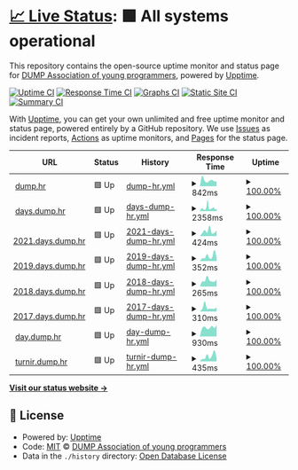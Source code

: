 # [📈 Live Status](https://dump-hr.github.io/uptime): <!--live status--> **🟩 All systems operational**

This repository contains the open-source uptime monitor and status page for [DUMP Association of young programmers](http://dump.hr/), powered by [Upptime](https://github.com/upptime/upptime).

[![Uptime CI](https://github.com/dump-hr/uptime/workflows/Uptime%20CI/badge.svg)](https://github.com/dump-hr/uptime/actions?query=workflow%3A%22Uptime+CI%22)
[![Response Time CI](https://github.com/dump-hr/uptime/workflows/Response%20Time%20CI/badge.svg)](https://github.com/dump-hr/uptime/actions?query=workflow%3A%22Response+Time+CI%22)
[![Graphs CI](https://github.com/dump-hr/uptime/workflows/Graphs%20CI/badge.svg)](https://github.com/dump-hr/uptime/actions?query=workflow%3A%22Graphs+CI%22)
[![Static Site CI](https://github.com/dump-hr/uptime/workflows/Static%20Site%20CI/badge.svg)](https://github.com/dump-hr/uptime/actions?query=workflow%3A%22Static+Site+CI%22)
[![Summary CI](https://github.com/dump-hr/uptime/workflows/Summary%20CI/badge.svg)](https://github.com/dump-hr/uptime/actions?query=workflow%3A%22Summary+CI%22)

With [Upptime](https://upptime.js.org), you can get your own unlimited and free uptime monitor and status page, powered entirely by a GitHub repository. We use [Issues](https://github.com/dump-hr/uptime/issues) as incident reports, [Actions](https://github.com/dump-hr/uptime/actions) as uptime monitors, and [Pages](https://dump-hr.github.io/uptime) for the status page.

<!--start: status pages-->
<!-- This summary is generated by Upptime (https://github.com/upptime/upptime) -->
<!-- Do not edit this manually, your changes will be overwritten -->
<!-- prettier-ignore -->
| URL | Status | History | Response Time | Uptime |
| --- | ------ | ------- | ------------- | ------ |
| <img alt="" src="https://favicons.githubusercontent.com/dump.hr" height="13"> [dump.hr](https://dump.hr/) | 🟩 Up | [dump-hr.yml](https://github.com/dump-hr/uptime/commits/HEAD/history/dump-hr.yml) | <details><summary><img alt="Response time graph" src="./graphs/dump-hr/response-time-week.png" height="20"> 842ms</summary><br><a href="https://dump-hr.github.io/uptime/history/dump-hr"><img alt="Response time 851" src="https://img.shields.io/endpoint?url=https%3A%2F%2Fraw.githubusercontent.com%2Fdump-hr%2Fuptime%2FHEAD%2Fapi%2Fdump-hr%2Fresponse-time.json"></a><br><a href="https://dump-hr.github.io/uptime/history/dump-hr"><img alt="24-hour response time 589" src="https://img.shields.io/endpoint?url=https%3A%2F%2Fraw.githubusercontent.com%2Fdump-hr%2Fuptime%2FHEAD%2Fapi%2Fdump-hr%2Fresponse-time-day.json"></a><br><a href="https://dump-hr.github.io/uptime/history/dump-hr"><img alt="7-day response time 842" src="https://img.shields.io/endpoint?url=https%3A%2F%2Fraw.githubusercontent.com%2Fdump-hr%2Fuptime%2FHEAD%2Fapi%2Fdump-hr%2Fresponse-time-week.json"></a><br><a href="https://dump-hr.github.io/uptime/history/dump-hr"><img alt="30-day response time 871" src="https://img.shields.io/endpoint?url=https%3A%2F%2Fraw.githubusercontent.com%2Fdump-hr%2Fuptime%2FHEAD%2Fapi%2Fdump-hr%2Fresponse-time-month.json"></a><br><a href="https://dump-hr.github.io/uptime/history/dump-hr"><img alt="1-year response time 851" src="https://img.shields.io/endpoint?url=https%3A%2F%2Fraw.githubusercontent.com%2Fdump-hr%2Fuptime%2FHEAD%2Fapi%2Fdump-hr%2Fresponse-time-year.json"></a></details> | <details><summary><a href="https://dump-hr.github.io/uptime/history/dump-hr">100.00%</a></summary><a href="https://dump-hr.github.io/uptime/history/dump-hr"><img alt="All-time uptime 100.00%" src="https://img.shields.io/endpoint?url=https%3A%2F%2Fraw.githubusercontent.com%2Fdump-hr%2Fuptime%2FHEAD%2Fapi%2Fdump-hr%2Fuptime.json"></a><br><a href="https://dump-hr.github.io/uptime/history/dump-hr"><img alt="24-hour uptime 100.00%" src="https://img.shields.io/endpoint?url=https%3A%2F%2Fraw.githubusercontent.com%2Fdump-hr%2Fuptime%2FHEAD%2Fapi%2Fdump-hr%2Fuptime-day.json"></a><br><a href="https://dump-hr.github.io/uptime/history/dump-hr"><img alt="7-day uptime 100.00%" src="https://img.shields.io/endpoint?url=https%3A%2F%2Fraw.githubusercontent.com%2Fdump-hr%2Fuptime%2FHEAD%2Fapi%2Fdump-hr%2Fuptime-week.json"></a><br><a href="https://dump-hr.github.io/uptime/history/dump-hr"><img alt="30-day uptime 100.00%" src="https://img.shields.io/endpoint?url=https%3A%2F%2Fraw.githubusercontent.com%2Fdump-hr%2Fuptime%2FHEAD%2Fapi%2Fdump-hr%2Fuptime-month.json"></a><br><a href="https://dump-hr.github.io/uptime/history/dump-hr"><img alt="1-year uptime 100.00%" src="https://img.shields.io/endpoint?url=https%3A%2F%2Fraw.githubusercontent.com%2Fdump-hr%2Fuptime%2FHEAD%2Fapi%2Fdump-hr%2Fuptime-year.json"></a></details>
| <img alt="" src="https://favicons.githubusercontent.com/days.dump.hr" height="13"> [days.dump.hr](https://days.dump.hr/) | 🟩 Up | [days-dump-hr.yml](https://github.com/dump-hr/uptime/commits/HEAD/history/days-dump-hr.yml) | <details><summary><img alt="Response time graph" src="./graphs/days-dump-hr/response-time-week.png" height="20"> 2358ms</summary><br><a href="https://dump-hr.github.io/uptime/history/days-dump-hr"><img alt="Response time 2167" src="https://img.shields.io/endpoint?url=https%3A%2F%2Fraw.githubusercontent.com%2Fdump-hr%2Fuptime%2FHEAD%2Fapi%2Fdays-dump-hr%2Fresponse-time.json"></a><br><a href="https://dump-hr.github.io/uptime/history/days-dump-hr"><img alt="24-hour response time 1050" src="https://img.shields.io/endpoint?url=https%3A%2F%2Fraw.githubusercontent.com%2Fdump-hr%2Fuptime%2FHEAD%2Fapi%2Fdays-dump-hr%2Fresponse-time-day.json"></a><br><a href="https://dump-hr.github.io/uptime/history/days-dump-hr"><img alt="7-day response time 2358" src="https://img.shields.io/endpoint?url=https%3A%2F%2Fraw.githubusercontent.com%2Fdump-hr%2Fuptime%2FHEAD%2Fapi%2Fdays-dump-hr%2Fresponse-time-week.json"></a><br><a href="https://dump-hr.github.io/uptime/history/days-dump-hr"><img alt="30-day response time 2191" src="https://img.shields.io/endpoint?url=https%3A%2F%2Fraw.githubusercontent.com%2Fdump-hr%2Fuptime%2FHEAD%2Fapi%2Fdays-dump-hr%2Fresponse-time-month.json"></a><br><a href="https://dump-hr.github.io/uptime/history/days-dump-hr"><img alt="1-year response time 2167" src="https://img.shields.io/endpoint?url=https%3A%2F%2Fraw.githubusercontent.com%2Fdump-hr%2Fuptime%2FHEAD%2Fapi%2Fdays-dump-hr%2Fresponse-time-year.json"></a></details> | <details><summary><a href="https://dump-hr.github.io/uptime/history/days-dump-hr">100.00%</a></summary><a href="https://dump-hr.github.io/uptime/history/days-dump-hr"><img alt="All-time uptime 99.87%" src="https://img.shields.io/endpoint?url=https%3A%2F%2Fraw.githubusercontent.com%2Fdump-hr%2Fuptime%2FHEAD%2Fapi%2Fdays-dump-hr%2Fuptime.json"></a><br><a href="https://dump-hr.github.io/uptime/history/days-dump-hr"><img alt="24-hour uptime 100.00%" src="https://img.shields.io/endpoint?url=https%3A%2F%2Fraw.githubusercontent.com%2Fdump-hr%2Fuptime%2FHEAD%2Fapi%2Fdays-dump-hr%2Fuptime-day.json"></a><br><a href="https://dump-hr.github.io/uptime/history/days-dump-hr"><img alt="7-day uptime 100.00%" src="https://img.shields.io/endpoint?url=https%3A%2F%2Fraw.githubusercontent.com%2Fdump-hr%2Fuptime%2FHEAD%2Fapi%2Fdays-dump-hr%2Fuptime-week.json"></a><br><a href="https://dump-hr.github.io/uptime/history/days-dump-hr"><img alt="30-day uptime 99.79%" src="https://img.shields.io/endpoint?url=https%3A%2F%2Fraw.githubusercontent.com%2Fdump-hr%2Fuptime%2FHEAD%2Fapi%2Fdays-dump-hr%2Fuptime-month.json"></a><br><a href="https://dump-hr.github.io/uptime/history/days-dump-hr"><img alt="1-year uptime 99.87%" src="https://img.shields.io/endpoint?url=https%3A%2F%2Fraw.githubusercontent.com%2Fdump-hr%2Fuptime%2FHEAD%2Fapi%2Fdays-dump-hr%2Fuptime-year.json"></a></details>
| <img alt="" src="https://favicons.githubusercontent.com/2021.days.dump.hr" height="13"> [2021.days.dump.hr](https://2021.days.dump.hr/) | 🟩 Up | [2021-days-dump-hr.yml](https://github.com/dump-hr/uptime/commits/HEAD/history/2021-days-dump-hr.yml) | <details><summary><img alt="Response time graph" src="./graphs/2021-days-dump-hr/response-time-week.png" height="20"> 424ms</summary><br><a href="https://dump-hr.github.io/uptime/history/2021-days-dump-hr"><img alt="Response time 451" src="https://img.shields.io/endpoint?url=https%3A%2F%2Fraw.githubusercontent.com%2Fdump-hr%2Fuptime%2FHEAD%2Fapi%2F2021-days-dump-hr%2Fresponse-time.json"></a><br><a href="https://dump-hr.github.io/uptime/history/2021-days-dump-hr"><img alt="24-hour response time 237" src="https://img.shields.io/endpoint?url=https%3A%2F%2Fraw.githubusercontent.com%2Fdump-hr%2Fuptime%2FHEAD%2Fapi%2F2021-days-dump-hr%2Fresponse-time-day.json"></a><br><a href="https://dump-hr.github.io/uptime/history/2021-days-dump-hr"><img alt="7-day response time 424" src="https://img.shields.io/endpoint?url=https%3A%2F%2Fraw.githubusercontent.com%2Fdump-hr%2Fuptime%2FHEAD%2Fapi%2F2021-days-dump-hr%2Fresponse-time-week.json"></a><br><a href="https://dump-hr.github.io/uptime/history/2021-days-dump-hr"><img alt="30-day response time 465" src="https://img.shields.io/endpoint?url=https%3A%2F%2Fraw.githubusercontent.com%2Fdump-hr%2Fuptime%2FHEAD%2Fapi%2F2021-days-dump-hr%2Fresponse-time-month.json"></a><br><a href="https://dump-hr.github.io/uptime/history/2021-days-dump-hr"><img alt="1-year response time 451" src="https://img.shields.io/endpoint?url=https%3A%2F%2Fraw.githubusercontent.com%2Fdump-hr%2Fuptime%2FHEAD%2Fapi%2F2021-days-dump-hr%2Fresponse-time-year.json"></a></details> | <details><summary><a href="https://dump-hr.github.io/uptime/history/2021-days-dump-hr">100.00%</a></summary><a href="https://dump-hr.github.io/uptime/history/2021-days-dump-hr"><img alt="All-time uptime 100.00%" src="https://img.shields.io/endpoint?url=https%3A%2F%2Fraw.githubusercontent.com%2Fdump-hr%2Fuptime%2FHEAD%2Fapi%2F2021-days-dump-hr%2Fuptime.json"></a><br><a href="https://dump-hr.github.io/uptime/history/2021-days-dump-hr"><img alt="24-hour uptime 100.00%" src="https://img.shields.io/endpoint?url=https%3A%2F%2Fraw.githubusercontent.com%2Fdump-hr%2Fuptime%2FHEAD%2Fapi%2F2021-days-dump-hr%2Fuptime-day.json"></a><br><a href="https://dump-hr.github.io/uptime/history/2021-days-dump-hr"><img alt="7-day uptime 100.00%" src="https://img.shields.io/endpoint?url=https%3A%2F%2Fraw.githubusercontent.com%2Fdump-hr%2Fuptime%2FHEAD%2Fapi%2F2021-days-dump-hr%2Fuptime-week.json"></a><br><a href="https://dump-hr.github.io/uptime/history/2021-days-dump-hr"><img alt="30-day uptime 100.00%" src="https://img.shields.io/endpoint?url=https%3A%2F%2Fraw.githubusercontent.com%2Fdump-hr%2Fuptime%2FHEAD%2Fapi%2F2021-days-dump-hr%2Fuptime-month.json"></a><br><a href="https://dump-hr.github.io/uptime/history/2021-days-dump-hr"><img alt="1-year uptime 100.00%" src="https://img.shields.io/endpoint?url=https%3A%2F%2Fraw.githubusercontent.com%2Fdump-hr%2Fuptime%2FHEAD%2Fapi%2F2021-days-dump-hr%2Fuptime-year.json"></a></details>
| <img alt="" src="https://favicons.githubusercontent.com/2019.days.dump.hr" height="13"> [2019.days.dump.hr](https://2019.days.dump.hr/) | 🟩 Up | [2019-days-dump-hr.yml](https://github.com/dump-hr/uptime/commits/HEAD/history/2019-days-dump-hr.yml) | <details><summary><img alt="Response time graph" src="./graphs/2019-days-dump-hr/response-time-week.png" height="20"> 352ms</summary><br><a href="https://dump-hr.github.io/uptime/history/2019-days-dump-hr"><img alt="Response time 378" src="https://img.shields.io/endpoint?url=https%3A%2F%2Fraw.githubusercontent.com%2Fdump-hr%2Fuptime%2FHEAD%2Fapi%2F2019-days-dump-hr%2Fresponse-time.json"></a><br><a href="https://dump-hr.github.io/uptime/history/2019-days-dump-hr"><img alt="24-hour response time 134" src="https://img.shields.io/endpoint?url=https%3A%2F%2Fraw.githubusercontent.com%2Fdump-hr%2Fuptime%2FHEAD%2Fapi%2F2019-days-dump-hr%2Fresponse-time-day.json"></a><br><a href="https://dump-hr.github.io/uptime/history/2019-days-dump-hr"><img alt="7-day response time 352" src="https://img.shields.io/endpoint?url=https%3A%2F%2Fraw.githubusercontent.com%2Fdump-hr%2Fuptime%2FHEAD%2Fapi%2F2019-days-dump-hr%2Fresponse-time-week.json"></a><br><a href="https://dump-hr.github.io/uptime/history/2019-days-dump-hr"><img alt="30-day response time 410" src="https://img.shields.io/endpoint?url=https%3A%2F%2Fraw.githubusercontent.com%2Fdump-hr%2Fuptime%2FHEAD%2Fapi%2F2019-days-dump-hr%2Fresponse-time-month.json"></a><br><a href="https://dump-hr.github.io/uptime/history/2019-days-dump-hr"><img alt="1-year response time 378" src="https://img.shields.io/endpoint?url=https%3A%2F%2Fraw.githubusercontent.com%2Fdump-hr%2Fuptime%2FHEAD%2Fapi%2F2019-days-dump-hr%2Fresponse-time-year.json"></a></details> | <details><summary><a href="https://dump-hr.github.io/uptime/history/2019-days-dump-hr">100.00%</a></summary><a href="https://dump-hr.github.io/uptime/history/2019-days-dump-hr"><img alt="All-time uptime 100.00%" src="https://img.shields.io/endpoint?url=https%3A%2F%2Fraw.githubusercontent.com%2Fdump-hr%2Fuptime%2FHEAD%2Fapi%2F2019-days-dump-hr%2Fuptime.json"></a><br><a href="https://dump-hr.github.io/uptime/history/2019-days-dump-hr"><img alt="24-hour uptime 100.00%" src="https://img.shields.io/endpoint?url=https%3A%2F%2Fraw.githubusercontent.com%2Fdump-hr%2Fuptime%2FHEAD%2Fapi%2F2019-days-dump-hr%2Fuptime-day.json"></a><br><a href="https://dump-hr.github.io/uptime/history/2019-days-dump-hr"><img alt="7-day uptime 100.00%" src="https://img.shields.io/endpoint?url=https%3A%2F%2Fraw.githubusercontent.com%2Fdump-hr%2Fuptime%2FHEAD%2Fapi%2F2019-days-dump-hr%2Fuptime-week.json"></a><br><a href="https://dump-hr.github.io/uptime/history/2019-days-dump-hr"><img alt="30-day uptime 100.00%" src="https://img.shields.io/endpoint?url=https%3A%2F%2Fraw.githubusercontent.com%2Fdump-hr%2Fuptime%2FHEAD%2Fapi%2F2019-days-dump-hr%2Fuptime-month.json"></a><br><a href="https://dump-hr.github.io/uptime/history/2019-days-dump-hr"><img alt="1-year uptime 100.00%" src="https://img.shields.io/endpoint?url=https%3A%2F%2Fraw.githubusercontent.com%2Fdump-hr%2Fuptime%2FHEAD%2Fapi%2F2019-days-dump-hr%2Fuptime-year.json"></a></details>
| <img alt="" src="https://favicons.githubusercontent.com/2018.days.dump.hr" height="13"> [2018.days.dump.hr](https://2018.days.dump.hr/) | 🟩 Up | [2018-days-dump-hr.yml](https://github.com/dump-hr/uptime/commits/HEAD/history/2018-days-dump-hr.yml) | <details><summary><img alt="Response time graph" src="./graphs/2018-days-dump-hr/response-time-week.png" height="20"> 265ms</summary><br><a href="https://dump-hr.github.io/uptime/history/2018-days-dump-hr"><img alt="Response time 357" src="https://img.shields.io/endpoint?url=https%3A%2F%2Fraw.githubusercontent.com%2Fdump-hr%2Fuptime%2FHEAD%2Fapi%2F2018-days-dump-hr%2Fresponse-time.json"></a><br><a href="https://dump-hr.github.io/uptime/history/2018-days-dump-hr"><img alt="24-hour response time 146" src="https://img.shields.io/endpoint?url=https%3A%2F%2Fraw.githubusercontent.com%2Fdump-hr%2Fuptime%2FHEAD%2Fapi%2F2018-days-dump-hr%2Fresponse-time-day.json"></a><br><a href="https://dump-hr.github.io/uptime/history/2018-days-dump-hr"><img alt="7-day response time 265" src="https://img.shields.io/endpoint?url=https%3A%2F%2Fraw.githubusercontent.com%2Fdump-hr%2Fuptime%2FHEAD%2Fapi%2F2018-days-dump-hr%2Fresponse-time-week.json"></a><br><a href="https://dump-hr.github.io/uptime/history/2018-days-dump-hr"><img alt="30-day response time 403" src="https://img.shields.io/endpoint?url=https%3A%2F%2Fraw.githubusercontent.com%2Fdump-hr%2Fuptime%2FHEAD%2Fapi%2F2018-days-dump-hr%2Fresponse-time-month.json"></a><br><a href="https://dump-hr.github.io/uptime/history/2018-days-dump-hr"><img alt="1-year response time 357" src="https://img.shields.io/endpoint?url=https%3A%2F%2Fraw.githubusercontent.com%2Fdump-hr%2Fuptime%2FHEAD%2Fapi%2F2018-days-dump-hr%2Fresponse-time-year.json"></a></details> | <details><summary><a href="https://dump-hr.github.io/uptime/history/2018-days-dump-hr">100.00%</a></summary><a href="https://dump-hr.github.io/uptime/history/2018-days-dump-hr"><img alt="All-time uptime 100.00%" src="https://img.shields.io/endpoint?url=https%3A%2F%2Fraw.githubusercontent.com%2Fdump-hr%2Fuptime%2FHEAD%2Fapi%2F2018-days-dump-hr%2Fuptime.json"></a><br><a href="https://dump-hr.github.io/uptime/history/2018-days-dump-hr"><img alt="24-hour uptime 100.00%" src="https://img.shields.io/endpoint?url=https%3A%2F%2Fraw.githubusercontent.com%2Fdump-hr%2Fuptime%2FHEAD%2Fapi%2F2018-days-dump-hr%2Fuptime-day.json"></a><br><a href="https://dump-hr.github.io/uptime/history/2018-days-dump-hr"><img alt="7-day uptime 100.00%" src="https://img.shields.io/endpoint?url=https%3A%2F%2Fraw.githubusercontent.com%2Fdump-hr%2Fuptime%2FHEAD%2Fapi%2F2018-days-dump-hr%2Fuptime-week.json"></a><br><a href="https://dump-hr.github.io/uptime/history/2018-days-dump-hr"><img alt="30-day uptime 100.00%" src="https://img.shields.io/endpoint?url=https%3A%2F%2Fraw.githubusercontent.com%2Fdump-hr%2Fuptime%2FHEAD%2Fapi%2F2018-days-dump-hr%2Fuptime-month.json"></a><br><a href="https://dump-hr.github.io/uptime/history/2018-days-dump-hr"><img alt="1-year uptime 100.00%" src="https://img.shields.io/endpoint?url=https%3A%2F%2Fraw.githubusercontent.com%2Fdump-hr%2Fuptime%2FHEAD%2Fapi%2F2018-days-dump-hr%2Fuptime-year.json"></a></details>
| <img alt="" src="https://favicons.githubusercontent.com/2017.days.dump.hr" height="13"> [2017.days.dump.hr](https://2017.days.dump.hr/) | 🟩 Up | [2017-days-dump-hr.yml](https://github.com/dump-hr/uptime/commits/HEAD/history/2017-days-dump-hr.yml) | <details><summary><img alt="Response time graph" src="./graphs/2017-days-dump-hr/response-time-week.png" height="20"> 310ms</summary><br><a href="https://dump-hr.github.io/uptime/history/2017-days-dump-hr"><img alt="Response time 333" src="https://img.shields.io/endpoint?url=https%3A%2F%2Fraw.githubusercontent.com%2Fdump-hr%2Fuptime%2FHEAD%2Fapi%2F2017-days-dump-hr%2Fresponse-time.json"></a><br><a href="https://dump-hr.github.io/uptime/history/2017-days-dump-hr"><img alt="24-hour response time 239" src="https://img.shields.io/endpoint?url=https%3A%2F%2Fraw.githubusercontent.com%2Fdump-hr%2Fuptime%2FHEAD%2Fapi%2F2017-days-dump-hr%2Fresponse-time-day.json"></a><br><a href="https://dump-hr.github.io/uptime/history/2017-days-dump-hr"><img alt="7-day response time 310" src="https://img.shields.io/endpoint?url=https%3A%2F%2Fraw.githubusercontent.com%2Fdump-hr%2Fuptime%2FHEAD%2Fapi%2F2017-days-dump-hr%2Fresponse-time-week.json"></a><br><a href="https://dump-hr.github.io/uptime/history/2017-days-dump-hr"><img alt="30-day response time 363" src="https://img.shields.io/endpoint?url=https%3A%2F%2Fraw.githubusercontent.com%2Fdump-hr%2Fuptime%2FHEAD%2Fapi%2F2017-days-dump-hr%2Fresponse-time-month.json"></a><br><a href="https://dump-hr.github.io/uptime/history/2017-days-dump-hr"><img alt="1-year response time 333" src="https://img.shields.io/endpoint?url=https%3A%2F%2Fraw.githubusercontent.com%2Fdump-hr%2Fuptime%2FHEAD%2Fapi%2F2017-days-dump-hr%2Fresponse-time-year.json"></a></details> | <details><summary><a href="https://dump-hr.github.io/uptime/history/2017-days-dump-hr">100.00%</a></summary><a href="https://dump-hr.github.io/uptime/history/2017-days-dump-hr"><img alt="All-time uptime 100.00%" src="https://img.shields.io/endpoint?url=https%3A%2F%2Fraw.githubusercontent.com%2Fdump-hr%2Fuptime%2FHEAD%2Fapi%2F2017-days-dump-hr%2Fuptime.json"></a><br><a href="https://dump-hr.github.io/uptime/history/2017-days-dump-hr"><img alt="24-hour uptime 100.00%" src="https://img.shields.io/endpoint?url=https%3A%2F%2Fraw.githubusercontent.com%2Fdump-hr%2Fuptime%2FHEAD%2Fapi%2F2017-days-dump-hr%2Fuptime-day.json"></a><br><a href="https://dump-hr.github.io/uptime/history/2017-days-dump-hr"><img alt="7-day uptime 100.00%" src="https://img.shields.io/endpoint?url=https%3A%2F%2Fraw.githubusercontent.com%2Fdump-hr%2Fuptime%2FHEAD%2Fapi%2F2017-days-dump-hr%2Fuptime-week.json"></a><br><a href="https://dump-hr.github.io/uptime/history/2017-days-dump-hr"><img alt="30-day uptime 100.00%" src="https://img.shields.io/endpoint?url=https%3A%2F%2Fraw.githubusercontent.com%2Fdump-hr%2Fuptime%2FHEAD%2Fapi%2F2017-days-dump-hr%2Fuptime-month.json"></a><br><a href="https://dump-hr.github.io/uptime/history/2017-days-dump-hr"><img alt="1-year uptime 100.00%" src="https://img.shields.io/endpoint?url=https%3A%2F%2Fraw.githubusercontent.com%2Fdump-hr%2Fuptime%2FHEAD%2Fapi%2F2017-days-dump-hr%2Fuptime-year.json"></a></details>
| <img alt="" src="https://favicons.githubusercontent.com/day.dump.hr" height="13"> [day.dump.hr](https://day.dump.hr/) | 🟩 Up | [day-dump-hr.yml](https://github.com/dump-hr/uptime/commits/HEAD/history/day-dump-hr.yml) | <details><summary><img alt="Response time graph" src="./graphs/day-dump-hr/response-time-week.png" height="20"> 930ms</summary><br><a href="https://dump-hr.github.io/uptime/history/day-dump-hr"><img alt="Response time 997" src="https://img.shields.io/endpoint?url=https%3A%2F%2Fraw.githubusercontent.com%2Fdump-hr%2Fuptime%2FHEAD%2Fapi%2Fday-dump-hr%2Fresponse-time.json"></a><br><a href="https://dump-hr.github.io/uptime/history/day-dump-hr"><img alt="24-hour response time 630" src="https://img.shields.io/endpoint?url=https%3A%2F%2Fraw.githubusercontent.com%2Fdump-hr%2Fuptime%2FHEAD%2Fapi%2Fday-dump-hr%2Fresponse-time-day.json"></a><br><a href="https://dump-hr.github.io/uptime/history/day-dump-hr"><img alt="7-day response time 930" src="https://img.shields.io/endpoint?url=https%3A%2F%2Fraw.githubusercontent.com%2Fdump-hr%2Fuptime%2FHEAD%2Fapi%2Fday-dump-hr%2Fresponse-time-week.json"></a><br><a href="https://dump-hr.github.io/uptime/history/day-dump-hr"><img alt="30-day response time 959" src="https://img.shields.io/endpoint?url=https%3A%2F%2Fraw.githubusercontent.com%2Fdump-hr%2Fuptime%2FHEAD%2Fapi%2Fday-dump-hr%2Fresponse-time-month.json"></a><br><a href="https://dump-hr.github.io/uptime/history/day-dump-hr"><img alt="1-year response time 997" src="https://img.shields.io/endpoint?url=https%3A%2F%2Fraw.githubusercontent.com%2Fdump-hr%2Fuptime%2FHEAD%2Fapi%2Fday-dump-hr%2Fresponse-time-year.json"></a></details> | <details><summary><a href="https://dump-hr.github.io/uptime/history/day-dump-hr">100.00%</a></summary><a href="https://dump-hr.github.io/uptime/history/day-dump-hr"><img alt="All-time uptime 99.89%" src="https://img.shields.io/endpoint?url=https%3A%2F%2Fraw.githubusercontent.com%2Fdump-hr%2Fuptime%2FHEAD%2Fapi%2Fday-dump-hr%2Fuptime.json"></a><br><a href="https://dump-hr.github.io/uptime/history/day-dump-hr"><img alt="24-hour uptime 100.00%" src="https://img.shields.io/endpoint?url=https%3A%2F%2Fraw.githubusercontent.com%2Fdump-hr%2Fuptime%2FHEAD%2Fapi%2Fday-dump-hr%2Fuptime-day.json"></a><br><a href="https://dump-hr.github.io/uptime/history/day-dump-hr"><img alt="7-day uptime 100.00%" src="https://img.shields.io/endpoint?url=https%3A%2F%2Fraw.githubusercontent.com%2Fdump-hr%2Fuptime%2FHEAD%2Fapi%2Fday-dump-hr%2Fuptime-week.json"></a><br><a href="https://dump-hr.github.io/uptime/history/day-dump-hr"><img alt="30-day uptime 100.00%" src="https://img.shields.io/endpoint?url=https%3A%2F%2Fraw.githubusercontent.com%2Fdump-hr%2Fuptime%2FHEAD%2Fapi%2Fday-dump-hr%2Fuptime-month.json"></a><br><a href="https://dump-hr.github.io/uptime/history/day-dump-hr"><img alt="1-year uptime 99.89%" src="https://img.shields.io/endpoint?url=https%3A%2F%2Fraw.githubusercontent.com%2Fdump-hr%2Fuptime%2FHEAD%2Fapi%2Fday-dump-hr%2Fuptime-year.json"></a></details>
| <img alt="" src="https://favicons.githubusercontent.com/turnir.dump.hr" height="13"> [turnir.dump.hr](https://turnir.dump.hr) | 🟩 Up | [turnir-dump-hr.yml](https://github.com/dump-hr/uptime/commits/HEAD/history/turnir-dump-hr.yml) | <details><summary><img alt="Response time graph" src="./graphs/turnir-dump-hr/response-time-week.png" height="20"> 435ms</summary><br><a href="https://dump-hr.github.io/uptime/history/turnir-dump-hr"><img alt="Response time 332" src="https://img.shields.io/endpoint?url=https%3A%2F%2Fraw.githubusercontent.com%2Fdump-hr%2Fuptime%2FHEAD%2Fapi%2Fturnir-dump-hr%2Fresponse-time.json"></a><br><a href="https://dump-hr.github.io/uptime/history/turnir-dump-hr"><img alt="24-hour response time 247" src="https://img.shields.io/endpoint?url=https%3A%2F%2Fraw.githubusercontent.com%2Fdump-hr%2Fuptime%2FHEAD%2Fapi%2Fturnir-dump-hr%2Fresponse-time-day.json"></a><br><a href="https://dump-hr.github.io/uptime/history/turnir-dump-hr"><img alt="7-day response time 435" src="https://img.shields.io/endpoint?url=https%3A%2F%2Fraw.githubusercontent.com%2Fdump-hr%2Fuptime%2FHEAD%2Fapi%2Fturnir-dump-hr%2Fresponse-time-week.json"></a><br><a href="https://dump-hr.github.io/uptime/history/turnir-dump-hr"><img alt="30-day response time 345" src="https://img.shields.io/endpoint?url=https%3A%2F%2Fraw.githubusercontent.com%2Fdump-hr%2Fuptime%2FHEAD%2Fapi%2Fturnir-dump-hr%2Fresponse-time-month.json"></a><br><a href="https://dump-hr.github.io/uptime/history/turnir-dump-hr"><img alt="1-year response time 332" src="https://img.shields.io/endpoint?url=https%3A%2F%2Fraw.githubusercontent.com%2Fdump-hr%2Fuptime%2FHEAD%2Fapi%2Fturnir-dump-hr%2Fresponse-time-year.json"></a></details> | <details><summary><a href="https://dump-hr.github.io/uptime/history/turnir-dump-hr">100.00%</a></summary><a href="https://dump-hr.github.io/uptime/history/turnir-dump-hr"><img alt="All-time uptime 100.00%" src="https://img.shields.io/endpoint?url=https%3A%2F%2Fraw.githubusercontent.com%2Fdump-hr%2Fuptime%2FHEAD%2Fapi%2Fturnir-dump-hr%2Fuptime.json"></a><br><a href="https://dump-hr.github.io/uptime/history/turnir-dump-hr"><img alt="24-hour uptime 100.00%" src="https://img.shields.io/endpoint?url=https%3A%2F%2Fraw.githubusercontent.com%2Fdump-hr%2Fuptime%2FHEAD%2Fapi%2Fturnir-dump-hr%2Fuptime-day.json"></a><br><a href="https://dump-hr.github.io/uptime/history/turnir-dump-hr"><img alt="7-day uptime 100.00%" src="https://img.shields.io/endpoint?url=https%3A%2F%2Fraw.githubusercontent.com%2Fdump-hr%2Fuptime%2FHEAD%2Fapi%2Fturnir-dump-hr%2Fuptime-week.json"></a><br><a href="https://dump-hr.github.io/uptime/history/turnir-dump-hr"><img alt="30-day uptime 100.00%" src="https://img.shields.io/endpoint?url=https%3A%2F%2Fraw.githubusercontent.com%2Fdump-hr%2Fuptime%2FHEAD%2Fapi%2Fturnir-dump-hr%2Fuptime-month.json"></a><br><a href="https://dump-hr.github.io/uptime/history/turnir-dump-hr"><img alt="1-year uptime 100.00%" src="https://img.shields.io/endpoint?url=https%3A%2F%2Fraw.githubusercontent.com%2Fdump-hr%2Fuptime%2FHEAD%2Fapi%2Fturnir-dump-hr%2Fuptime-year.json"></a></details>

<!--end: status pages-->

[**Visit our status website →**](https://dump-hr.github.io/uptime)

## 📄 License

- Powered by: [Upptime](https://github.com/upptime/upptime)
- Code: [MIT](./LICENSE) © [DUMP Association of young programmers](http://dump.hr/)
- Data in the `./history` directory: [Open Database License](https://opendatacommons.org/licenses/odbl/1-0/)
